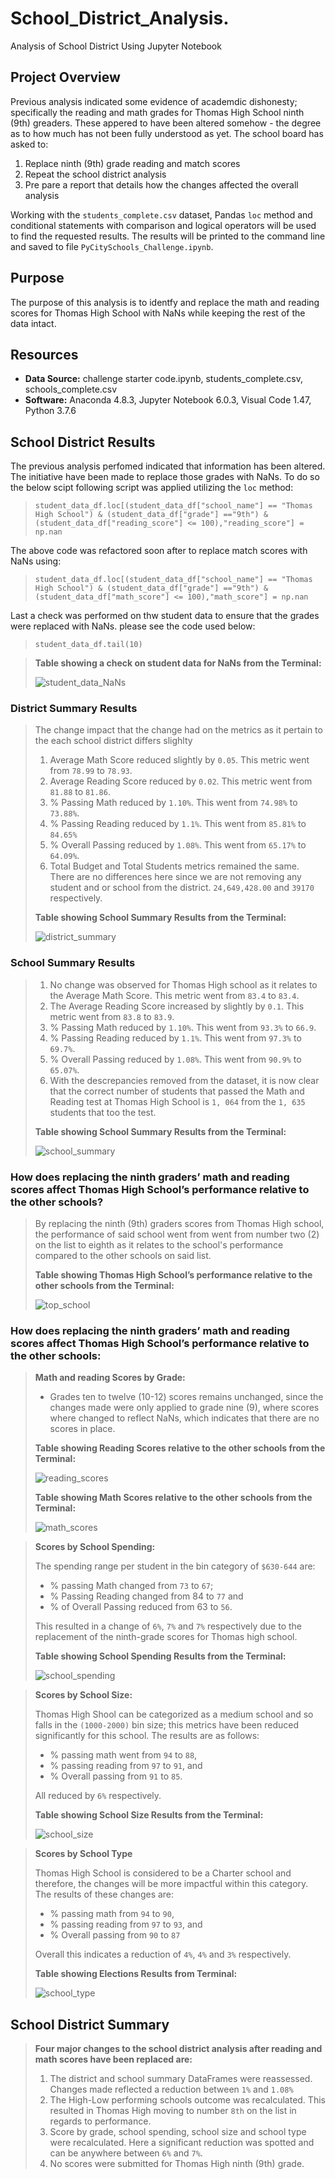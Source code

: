 # School_District_Analysis.
Analysis of School District Using Jupyter Notebook

## Project Overview
Previous analysis indicated some evidence of academdic dishonesty; specifically the reading and math grades for Thomas High School ninth (9th) greaders. These appered to have been altered somehow - the degree as to how much has not been fully understood as yet. The school board has asked to:

1. Replace ninth (9th) grade reading and match scores
2. Repeat the school district analysis
3. Pre pare a report that details how the changes affected the overall analysis


Working with the `students_complete.csv` dataset, Pandas `loc` method and conditional statements with comparison and logical operators will be used to find the requested results. The results will be printed to the command line and saved to file `PyCitySchools_Challenge.ipynb`.

## Purpose
The purpose of this analysis is to identfy and replace the math and reading scores for Thomas High School with NaNs while keeping the rest of the data intact.

## Resources
- **Data Source:** challenge starter code.ipynb, students_complete.csv, schools_complete.csv
- **Software:** Anaconda 4.8.3, Jupyter Notebook 6.0.3, Visual Code 1.47, Python 3.7.6

## School District Results
The previous analysis perfomed indicated that information has been altered. The initiative have been made to replace those grades with NaNs. To do so the below scipt following script was applied utilizing the `loc` method:
>   `student_data_df.loc[(student_data_df["school_name"] == "Thomas High School") & (student_data_df["grade"] =="9th") & (student_data_df["reading_score"] <= 100),"reading_score"] = np.nan`

The above code was refactored soon after to replace match scores with NaNs using:
>   `student_data_df.loc[(student_data_df["school_name"] == "Thomas High School") & (student_data_df["grade"] =="9th") & (student_data_df["math_score"] <= 100),"math_score"] = np.nan`

Last a check was performed on thw student data to ensure that the grades were replaced with NaNs. please see the code used below:
>   `student_data_df.tail(10)`

>**Table showing a check on student data for NaNs from the Terminal:**
>
>![student_data_NaNs](./Resources/student_data_NaNs.png)

### District Summary Results
>The change impact that the change had on the metrics as it pertain to the each school district differs slighlty
>1. Average Math Score reduced slightly by `0.05`. This metric went from `78.99` to `78.93`.
>2. Average Reading Score reduced by `0.02`. This metric went from `81.88` to `81.86`.
>3. % Passing Math reduced by `1.10%`. This went from `74.98%` to `73.88%`.
>4. % Passing Reading reduced by `1.1%`. This went from `85.81%` to `84.65%`
>5. % Overall Passing reduced by `1.08%`. This went from `65.17%` to `64.09%`.
>6. Total Budget and Total Students metrics remained the same. There are no differences here since we are not removing any student and or school from the district. `24,649,428.00` and `39170` respectively.
>
>**Table showing School Summary Results from the Terminal:**
>
>![district_summary](./Resources/district_summary_df.png)

### School Summary Results
>1. No change was observed for Thomas High school as it relates to the Average Math Score. This metric went from `83.4` to `83.4`.
>2. The Average Reading Score increased by slightly by `0.1`. This metric went from `83.8` to `83.9`.
>3. % Passing Math reduced by `1.10%`. This went from `93.3%` to `66.9`.
>4. % Passing Reading reduced by `1.1%`. This went from `97.3%` to `69.7%`.
>5. % Overall Passing reduced by `1.08%`. This went from `90.9%` to `65.07%`.
>6. With the descrepancies removed from the dataset, it is now clear that the correct number of students that passed the Math and Reading test at Thomas High School is `1, 064` from the `1, 635` students that too the test.
>
>
>**Table showing School Summary Results from the Terminal:**
>
>![school_summary](./Resources/school_summary_df.png)

### How does replacing the ninth graders’ math and reading scores affect Thomas High School’s performance relative to the other schools?
> By replacing the ninth (9th) graders scores from Thomas High school, the performance of said school went from  went from number two (2) on the list to eighth as it relates to the school's performance compared to the other schools on said list.
>
>
>**Table showing Thomas High School’s performance relative to the other schools from the Terminal:**
>
>![top_school](./Resources/top_schools.PNG)

### How does replacing the ninth graders’ math and reading scores affect Thomas High School’s performance relative to the other schools:
>**Math and reading Scores by Grade:**
>- Grades ten to twelve (10-12) scores remains unchanged, since the changes made were only applied to grade nine (9), where scores where changed to reflect NaNs, which indicates that there are no scores in place.
>
>
>**Table showing Reading Scores relative to the other schools from the Terminal:**
>
>![reading_scores](./Resources/reading_scores.png)
>
>
>**Table showing Math Scores relative to the other schools from the Terminal:**
>
>![math_scores](./Resources/math_scores.png)

>**Scores by School Spending:**
>
>The spending range per student in the bin category of `$630-644` are: 
>- % passing Math changed from `73` to `67`; 
>- % Passing Reading changed from 84 to `77` and 
>- % of Overall Passing reduced from 63 to `56`.
>
>This resulted in a change of `6%`, `7%` and `7%` respectively due to the replacement of the ninth-grade scores for Thomas high school.
>
>
>**Table showing School Spending Results from the Terminal:**
>
>![school_spending](./Resources/school_spending.png)

>**Scores by School Size:**
>
>Thomas High Shool can be categorized as a medium school and so falls in the `(1000-2000)` bin size; this metrics have been reduced significantly for this school. The results are as follows: 
>- % passing math went from `94` to `88`, 
>- % passing reading from `97` to `91`, and 
>- % Overall passing from `91` to `85`. 
>
>All reduced by  `6%` respectively.
>
>
>**Table showing School Size Results from the Terminal:**
>
>![school_size](./Resources/school_size.png)

>**Scores by School Type**
>
>Thomas High School is considered to be a Charter school and therefore, the changes will be more impactful within this category. The results of these changes are: 
>- % passing math from `94` to `90`, 
>- % passing reading from `97` to `93`, and 
>- % Overall passing from `90` to `87` 
>
>Overall this indicates a reduction of `4%`, `4%` and `3%` respectively.
>
>
>**Table showing Elections Results from Terminal:**
>
>![school_type](./Resources/school_type.PNG)
  
## School District Summary
>**Four major changes to the school district analysis after reading and math scores have been replaced are:**
>1. The district and school summary DataFrames were reassessed. Changes made reflected a reduction between `1%` and `1.08%`
>2. The High-Low performing schools outcome was recalculated. This resulted in Thomas High moving to number `8th` on the list in regards to performance.
>3. Score by grade, school spending, school size and school type were recalculated. Here a significant reduction was spotted and can be anywhere between `6%` and `7%`.
>4. No scores were submitted for Thomas High ninth (9th) grade.


